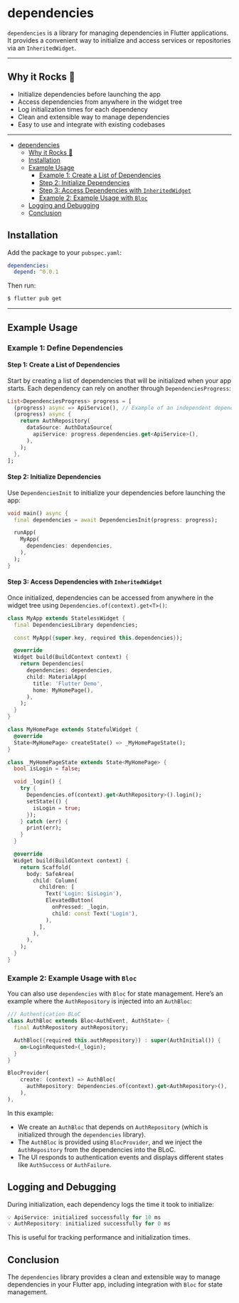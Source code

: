 
# dependencies

`dependencies` is a library for managing dependencies in Flutter applications. It provides a convenient way to initialize and access services or repositories via an `InheritedWidget`.

---

## Why it Rocks 🚀

- Initialize dependencies before launching the app
- Access dependencies from anywhere in the widget tree
- Log initialization times for each dependency
- Clean and extensible way to manage dependencies
- Easy to use and integrate with existing codebases

---

- [dependencies](#dependencies)
    - [Why it Rocks 🚀](#why-it-rocks-)
    - [Installation](#installation)
    - [Example Usage](#example-usage)
        - [Example 1: Create a List of Dependencies](#step-1-create-a-list-of-dependencies)
        - [Step 2: Initialize Dependencies](#step-2-initialize-dependencies)
        - [Step 3: Access Dependencies with `InheritedWidget`](#step-3-access-dependencies-with-inheritedwidget)
        - [Example 2: Example Usage with `Bloc`](#step-4-example-usage-with-bloc)
    - [Logging and Debugging](#logging-and-debugging)
    - [Conclusion](#conclusion)

## Installation

Add the package to your `pubspec.yaml`:

```yaml
dependencies:
  depend: ^0.0.1
```

Then run:

```bash
$ flutter pub get
```
---

## Example Usage

### Example 1: Define Dependencies

#### Step 1: Create a List of Dependencies

Start by creating a list of dependencies that will be initialized when your app starts. Each dependency can rely on another through `DependenciesProgress`:

```dart
List<DependenciesProgress> progress = [
  (progress) async => ApiService(), // Example of an independent dependency
  (progress) async {
    return AuthRepository(
      dataSource: AuthDataSource(
        apiService: progress.dependencies.get<ApiService>(),
      ),
    );
  },
];
```

#### Step 2: Initialize Dependencies

Use `DependenciesInit` to initialize your dependencies before launching the app:

```dart
void main() async {
  final dependencies = await DependenciesInit(progress: progress);

  runApp(
    MyApp(
      dependencies: dependencies,
    ),
  );
}
```

#### Step 3: Access Dependencies with `InheritedWidget`

Once initialized, dependencies can be accessed from anywhere in the widget tree using `Dependencies.of(context).get<T>()`:

```dart
class MyApp extends StatelessWidget {
  final DependenciesLibrary dependencies;

  const MyApp({super.key, required this.dependencies});

  @override
  Widget build(BuildContext context) {
    return Dependencies(
      dependencies: dependencies,
      child: MaterialApp(
        title: 'Flutter Demo',
        home: MyHomePage(),
      ),
    );
  }
}

class MyHomePage extends StatefulWidget {
  @override
  State<MyHomePage> createState() => _MyHomePageState();
}

class _MyHomePageState extends State<MyHomePage> {
  bool isLogin = false;

  void _login() {
    try {
      Dependencies.of(context).get<AuthRepository>().login();
      setState(() {
        isLogin = true;
      });
    } catch (err) {
      print(err);
    }
  }

  @override
  Widget build(BuildContext context) {
    return Scaffold(
      body: SafeArea(
        child: Column(
          children: [
            Text('Login: $isLogin'),
            ElevatedButton(
              onPressed: _login,
              child: const Text('Login'),
            ),
          ],
        ),
      ),
    );
  }
}
```

### Example 2: Example Usage with `Bloc`

You can also use `dependencies` with `Bloc` for state management. Here’s an example where the `AuthRepository` is injected into an `AuthBloc`:

```dart
/// Authentication BLoC
class AuthBloc extends Bloc<AuthEvent, AuthState> {
  final AuthRepository authRepository;

  AuthBloc({required this.authRepository}) : super(AuthInitial()) {
    on<LoginRequested>(_login);
  }
}
```

```dart
BlocProvider(
    create: (context) => AuthBloc(
      authRepository: Dependencies.of(context).get<AuthRepository>(),
    ),
),
```


In this example:
- We create an `AuthBloc` that depends on `AuthRepository` (which is initialized through the `dependencies` library).
- The `AuthBloc` is provided using `BlocProvider`, and we inject the `AuthRepository` from the dependencies into the BLoC.
- The UI responds to authentication events and displays different states like `AuthSuccess` or `AuthFailure`.

## Logging and Debugging

During initialization, each dependency logs the time it took to initialize:

```dart
💡 ApiService: initialized successfully for 10 ms
💡 AuthRepository: initialized successfully for 0 ms
```

This is useful for tracking performance and initialization times.

## Conclusion

The `dependencies` library provides a clean and extensible way to manage dependencies in your Flutter app, including integration with `Bloc` for state management.
